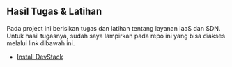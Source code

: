 ## Hasil Tugas & Latihan

Pada project ini berisikan tugas dan latihan tentang layanan IaaS dan SDN. Untuk hasil tugasnya, sudah saya lampirkan pada repo ini yang bisa diakses melalui link dibawah ini.   

- [Install DevStack](https://github.com/wulankinasih973/tekn-cloud-computing/blob/main/minggu-04/install-devstack.md)
